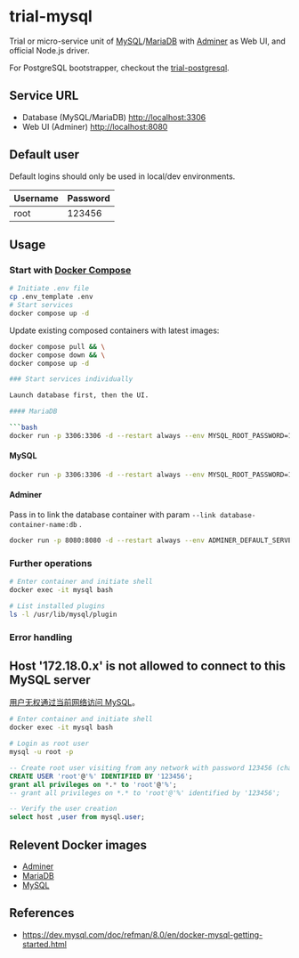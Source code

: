# trial-mysql

Trial or micro-service unit of [MySQL](https://dev.mysql.com/doc/)/[MariaDB](https://mariadb.org/documentation/) with [Adminer](https://www.adminer.org/) as Web UI, and official Node.js driver.

For PostgreSQL bootstrapper, checkout the [trial-postgresql](https://github.com/kamaslau/trial-postgresql).

## Service URL

- Database (MySQL/MariaDB) [http://localhost:3306](http://localhost:3306)
- Web UI (Adminer) [http://localhost:8080](http://localhost:8080)

## Default user

Default logins should only be used in local/dev environments.

| Username | Password |
| -------- | -------- |
| root     | 123456   |

## Usage

### Start with [Docker Compose](https://docs.docker.com/compose/)

```bash
# Initiate .env file
cp .env_template .env
# Start services
docker compose up -d
```

Update existing composed containers with latest images:

````bash
docker compose pull && \
docker compose down && \
docker compose up -d

### Start services individually

Launch database first, then the UI.

#### MariaDB

```bash
docker run -p 3306:3306 -d --restart always --env MYSQL_ROOT_PASSWORD=123456 --name mysql mariadb:latest
````

#### MySQL

```bash
docker run -p 3306:3306 -d --restart always --env MYSQL_ROOT_PASSWORD=123456 --name mysql mysql:latest
```

#### Adminer

Pass in to link the database container with param `--link database-container-name:db` .

```bash
docker run -p 8080:8080 -d --restart always --env ADMINER_DEFAULT_SERVER=mysql --name adminer adminer:latest
```

### Further operations

```bash
# Enter container and initiate shell
docker exec -it mysql bash

# List installed plugins
ls -l /usr/lib/mysql/plugin
```

### Error handling

## Host '172.18.0.x' is not allowed to connect to this MySQL server

[用户无权通过当前网络访问 MySQL](https://github.com/docker-library/mysql/issues/275)。

```bash
# Enter container and initiate shell
docker exec -it mysql bash

# Login as root user
mysql -u root -p
```

```sql
-- Create root user visiting from any network with password 123456 (change this for safety)
CREATE USER 'root'@'%' IDENTIFIED BY '123456';
grant all privileges on *.* to 'root'@'%';
-- grant all privileges on *.* to 'root'@'%' identified by '123456';

-- Verify the user creation
select host ,user from mysql.user;
```

## Relevent Docker images

- [Adminer](https://hub.docker.com/_/adminer)
- [MariaDB](https://hub.docker.com/_/mariadb)
- [MySQL](https://hub.docker.com/_/mysql)

## References

- https://dev.mysql.com/doc/refman/8.0/en/docker-mysql-getting-started.html
